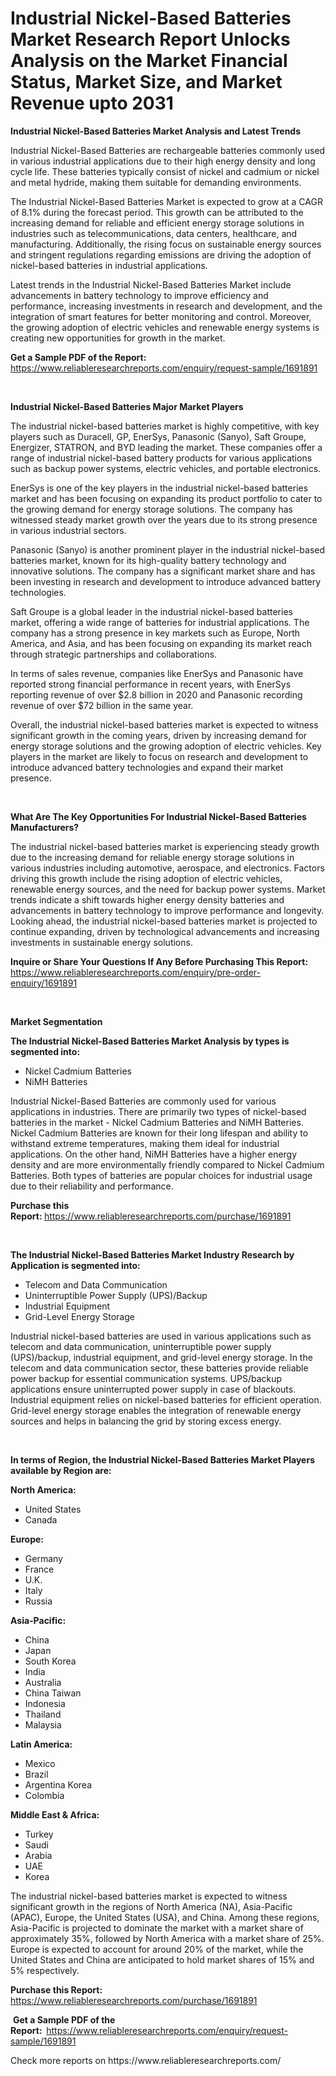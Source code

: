 <p><h1>Industrial Nickel-Based Batteries Market Research Report Unlocks Analysis on the Market Financial Status, Market Size, and Market Revenue upto 2031</h1></p><p><strong>Industrial Nickel-Based Batteries Market Analysis and Latest Trends</strong></p>
<p><p>Industrial Nickel-Based Batteries are rechargeable batteries commonly used in various industrial applications due to their high energy density and long cycle life. These batteries typically consist of nickel and cadmium or nickel and metal hydride, making them suitable for demanding environments.</p><p>The Industrial Nickel-Based Batteries Market is expected to grow at a CAGR of 8.1% during the forecast period. This growth can be attributed to the increasing demand for reliable and efficient energy storage solutions in industries such as telecommunications, data centers, healthcare, and manufacturing. Additionally, the rising focus on sustainable energy sources and stringent regulations regarding emissions are driving the adoption of nickel-based batteries in industrial applications.</p><p>Latest trends in the Industrial Nickel-Based Batteries Market include advancements in battery technology to improve efficiency and performance, increasing investments in research and development, and the integration of smart features for better monitoring and control. Moreover, the growing adoption of electric vehicles and renewable energy systems is creating new opportunities for growth in the market.</p></p>
<p><strong>Get a Sample PDF of the Report:&nbsp;</strong> <a href="https://www.reliableresearchreports.com/enquiry/request-sample/1691891">https://www.reliableresearchreports.com/enquiry/request-sample/1691891</a></p>
<p>&nbsp;</p>
<p><strong>Industrial Nickel-Based Batteries Major Market Players</strong></p>
<p><p>The industrial nickel-based batteries market is highly competitive, with key players such as Duracell, GP, EnerSys, Panasonic (Sanyo), Saft Groupe, Energizer, STATRON, and BYD leading the market. These companies offer a range of industrial nickel-based battery products for various applications such as backup power systems, electric vehicles, and portable electronics.</p><p>EnerSys is one of the key players in the industrial nickel-based batteries market and has been focusing on expanding its product portfolio to cater to the growing demand for energy storage solutions. The company has witnessed steady market growth over the years due to its strong presence in various industrial sectors.</p><p>Panasonic (Sanyo) is another prominent player in the industrial nickel-based batteries market, known for its high-quality battery technology and innovative solutions. The company has a significant market share and has been investing in research and development to introduce advanced battery technologies.</p><p>Saft Groupe is a global leader in the industrial nickel-based batteries market, offering a wide range of batteries for industrial applications. The company has a strong presence in key markets such as Europe, North America, and Asia, and has been focusing on expanding its market reach through strategic partnerships and collaborations.</p><p>In terms of sales revenue, companies like EnerSys and Panasonic have reported strong financial performance in recent years, with EnerSys reporting revenue of over $2.8 billion in 2020 and Panasonic recording revenue of over $72 billion in the same year.</p><p>Overall, the industrial nickel-based batteries market is expected to witness significant growth in the coming years, driven by increasing demand for energy storage solutions and the growing adoption of electric vehicles. Key players in the market are likely to focus on research and development to introduce advanced battery technologies and expand their market presence.</p></p>
<p>&nbsp;</p>
<p><strong>What Are The Key Opportunities For Industrial Nickel-Based Batteries Manufacturers?</strong></p>
<p><p>The industrial nickel-based batteries market is experiencing steady growth due to the increasing demand for reliable energy storage solutions in various industries including automotive, aerospace, and electronics. Factors driving this growth include the rising adoption of electric vehicles, renewable energy sources, and the need for backup power systems. Market trends indicate a shift towards higher energy density batteries and advancements in battery technology to improve performance and longevity. Looking ahead, the industrial nickel-based batteries market is projected to continue expanding, driven by technological advancements and increasing investments in sustainable energy solutions.</p></p>
<p><strong>Inquire or Share Your Questions If Any Before Purchasing This Report:</strong> <a href="https://www.reliableresearchreports.com/enquiry/pre-order-enquiry/1691891">https://www.reliableresearchreports.com/enquiry/pre-order-enquiry/1691891</a></p>
<p>&nbsp;</p>
<p><strong>Market Segmentation</strong></p>
<p><strong>The Industrial Nickel-Based Batteries Market Analysis by types is segmented into:</strong></p>
<p><ul><li>Nickel Cadmium Batteries</li><li>NiMH Batteries</li></ul></p>
<p><p>Industrial Nickel-Based Batteries are commonly used for various applications in industries. There are primarily two types of nickel-based batteries in the market - Nickel Cadmium Batteries and NiMH Batteries. Nickel Cadmium Batteries are known for their long lifespan and ability to withstand extreme temperatures, making them ideal for industrial applications. On the other hand, NiMH Batteries have a higher energy density and are more environmentally friendly compared to Nickel Cadmium Batteries. Both types of batteries are popular choices for industrial usage due to their reliability and performance.</p></p>
<p><strong>Purchase this Report:&nbsp;</strong><a href="https://www.reliableresearchreports.com/purchase/1691891">https://www.reliableresearchreports.com/purchase/1691891</a></p>
<p>&nbsp;</p>
<p><strong>The Industrial Nickel-Based Batteries Market Industry Research by Application is segmented into:</strong></p>
<p><ul><li>Telecom and Data Communication</li><li>Uninterruptible Power Supply (UPS)/Backup</li><li>Industrial Equipment</li><li>Grid-Level Energy Storage</li></ul></p>
<p><p>Industrial nickel-based batteries are used in various applications such as telecom and data communication, uninterruptible power supply (UPS)/backup, industrial equipment, and grid-level energy storage. In the telecom and data communication sector, these batteries provide reliable power backup for essential communication systems. UPS/backup applications ensure uninterrupted power supply in case of blackouts. Industrial equipment relies on nickel-based batteries for efficient operation. Grid-level energy storage enables the integration of renewable energy sources and helps in balancing the grid by storing excess energy.</p></p>
<p>&nbsp;</p>
<p><strong>In terms of Region, the Industrial Nickel-Based Batteries Market Players available by Region are:</strong></p>
<p>
    <p> <strong> North America: </strong>
        <ul>
            <li>United States</li>
            <li>Canada</li>
        </ul>
        </p> 
    <p> <strong> Europe: </strong>
        <ul>
            <li>Germany</li>
            <li>France</li>
            <li>U.K.</li>
            <li>Italy</li>
            <li>Russia</li>
        </ul>
        </p> 
    <p> <strong> Asia-Pacific: </strong>
        <ul>
            <li>China</li>
            <li>Japan</li>
            <li>South Korea</li>
            <li>India</li>
            <li>Australia</li>
            <li>China Taiwan</li>
            <li>Indonesia</li>
            <li>Thailand</li>
            <li>Malaysia</li>
        </ul>
        </p> 
    <p> <strong> Latin America: </strong>
        <ul>
            <li>Mexico</li>
            <li>Brazil</li>
            <li>Argentina Korea</li>
            <li>Colombia</li>
        </ul>
        </p> 
    <p> <strong> Middle East & Africa: </strong>
        <ul>
            <li>Turkey</li>
            <li>Saudi</li>
            <li>Arabia</li>
            <li>UAE</li>
            <li>Korea</li>
        </ul>
    </p>
    </p>
<p><p>The industrial nickel-based batteries market is expected to witness significant growth in the regions of North America (NA), Asia-Pacific (APAC), Europe, the United States (USA), and China. Among these regions, Asia-Pacific is projected to dominate the market with a market share of approximately 35%, followed by North America with a market share of 25%. Europe is expected to account for around 20% of the market, while the United States and China are anticipated to hold market shares of 15% and 5% respectively.</p></p>
<p><strong>Purchase this Report: </strong><a href="https://www.reliableresearchreports.com/purchase/1691891">https://www.reliableresearchreports.com/purchase/1691891</a></p>
<p>&nbsp;<strong>Get a Sample PDF of the Report:&nbsp;&nbsp;</strong><a href="https://www.reliableresearchreports.com/enquiry/request-sample/1691891">https://www.reliableresearchreports.com/enquiry/request-sample/1691891</a></p>
<p><strong></strong></p>
<p>Check more reports on https://www.reliableresearchreports.com/</p>